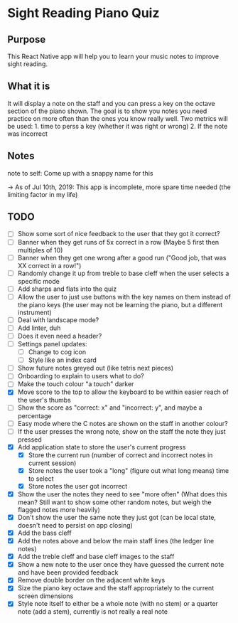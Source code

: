 # Sight Reading Piano Quiz

## Purpose
This React Native app will help you to learn your music notes to improve sight reading.


## What it is
It will display a note on the staff and you can press a key on the octave section of the piano shown. The goal is to show you notes you need practice on more often than the ones you know really well. Two metrics will be used: 1. time to perss a key (whether it was right or wrong) 2. If the note was incorrect

## Notes
note to self: Come up with a snappy name for this

-> As of Jul 10th, 2019: This app is incomplete, more spare time needed (the limiting factor in my life)

## TODO
- [ ] Show some sort of nice feedback to the user that they got it correct?
- [ ] Banner when they get runs of 5x correct in a row (Maybe 5 first then multiples of 10)
- [ ] Banner when they get one wrong after a good run ("Good job, that was XX correct in a row!")
- [ ] Randomly change it up from treble to base cleff when the user selects a specific mode
- [ ] Add sharps and flats into the quiz
- [ ] Allow the user to just use buttons with the key names on them instead of the piano keys (the user may not be learning the piano, but a different instrument)
- [ ] Deal with landscape mode?
- [ ] Add linter, duh
- [ ] Does it even need a header?
- [ ] Settings panel updates:
  - [ ] Change to cog icon
  - [ ] Style like an index card
- [ ] Show future notes greyed out (like tetris next pieces)
- [ ] Onboarding to explain to users what to do?
- [ ] Make the touch colour "a touch" darker
- [x] Move score to the top to allow the keyboard to be within easier reach of the user's thumbs
- [ ] Show the score as "correct: x" and "incorrect: y", and maybe a percentage
- [ ] Easy mode where the C notes are shown on the staff in another colour?
- [ ] If the user presses the wrong note, show on the staff the note they just pressed
- [x] Add application state to store the user's current progress
  - [x] Store the current run (number of correct and incorrect notes in current session)
  - [x] Store notes the user took a "long" (figure out what long means) time to select
  - [x] Store notes the user got incorrect
- [x] Show the user the notes they need to see "more often" (What does this mean? Still want to show some other random notes, but weigh the flagged notes more heavily)
- [x] Don't show the user the same note they just got (can be local state, doesn't need to persist on app closing)
- [x] Add the bass cleff
- [x] Add the notes above and below the main staff lines (the ledger line notes)
- [x] Add the treble cleff and base cleff images to the staff
- [x] Show a new note to the user once they have guessed the current note and have been provided feedback
- [x] Remove double border on the adjacent white keys
- [x] Size the piano key octave and the staff appropriately to the current screen dimensions
- [x] Style note itself to either be a whole note (with no stem) or a quarter note (add a stem), currently is not really a real note
